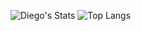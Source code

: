 
![Diego's Stats](https://github-readme-stats.vercel.app/api?username=Diegxherrera&show_icons=true&theme=transparent)
![Top Langs](https://github-readme-stats.vercel.app/api/top-langs/?username=Diegxherrera)
